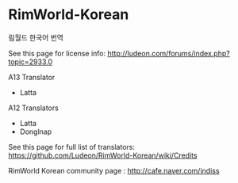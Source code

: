 ﻿RimWorld-Korean
===============

림월드 한국어 번역

See this page for license info:
http://ludeon.com/forums/index.php?topic=2933.0

A13 Translator
* Latta

A12 Translators
* Latta
* Donglnap

See this page for full list of translators:
https://github.com/Ludeon/RimWorld-Korean/wiki/Credits


RimWorld Korean community page : http://cafe.naver.com/indiss
